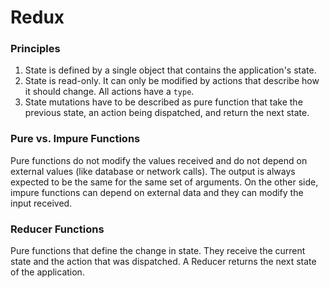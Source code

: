 # Redux

### Principles

1. State is defined by a single object that contains the application's state.
2. State is read-only. It can only be modified by actions that describe how it should change. All actions have a `type`.
3. State mutations have to be described as pure function that take the previous state, an action being dispatched, and return the next state.

### Pure vs. Impure Functions

Pure functions do not modify the values received and do not depend on external values (like database or network calls). The output is always expected to be the same for the same set of arguments. On the other side, impure functions can depend on external data and they can modify the input received.

### Reducer Functions

Pure functions that define the change in state. They receive the current state and the action that was dispatched. A Reducer returns the next state of the application.
